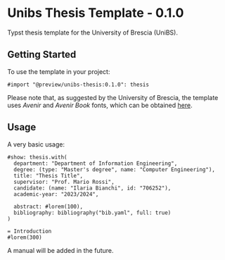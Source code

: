 # Unibs Thesis Template - 0.1.0

Typst thesis template for the University of Brescia (UniBS).

## Getting Started

To use the template in your project:

```typ
#import "@preview/unibs-thesis:0.1.0": thesis
```

Please note that, as suggested by the University of Brescia, the template uses _Avenir_ and _Avenir Book_ fonts, which can be obtained [here](https://globalfonts.pro/global_files/5c30d7d12872184070bc871e/avenir.zip).

## Usage

A very basic usage:

```typ
#show: thesis.with(
  department: "Department of Information Engineering",  
  degree: (type: "Master's degree", name: "Computer Engineering"),
  title: "Thesis Title", 
  supervisor: "Prof. Mario Rossi", 
  candidate: (name: "Ilaria Bianchi", id: "706252"), 
  academic-year: "2023/2024", 

  abstract: #lorem(100), 
  bibliography: bibliography("bib.yaml", full: true)
)

= Introduction
#lorem(300)
```

A manual will be added in the future.
